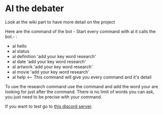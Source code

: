 # Al the debater 

Look at the wiki part to have more detail on the project 

Here are the command of the bot - Start every command with al it calls the bot.- :

* al hello 
* al status
* al definition 'add your key word research'
* al date 'add your key word research'
* al artwork 'add your key word research'
* al movie 'add your key word research'
* al help <-- This command will give you every command and it's detail 

To use the research command use the command and add the word your are looking for just after the command. There is no limit of words you can ask, you just need to be precise with your command.

If you want to test go to [this discord server](https://discord.gg/bbvhbAj52x).
